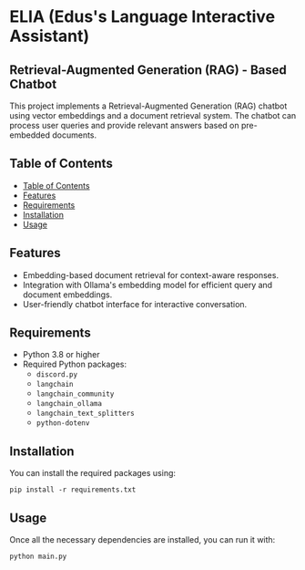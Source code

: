 # ELIA (Edus's Language Interactive Assistant)
## Retrieval-Augmented Generation (RAG) - Based Chatbot

This project implements a Retrieval-Augmented Generation (RAG) chatbot using vector embeddings and a document retrieval system. The chatbot can process user queries and provide relevant answers based on pre-embedded documents.

## Table of Contents

  - [Table of Contents](#table-of-contents)
  - [Features](#features)
  - [Requirements](#requirements)
  - [Installation](#installation)
  - [Usage](#usage)

## Features

- Embedding-based document retrieval for context-aware responses.
- Integration with Ollama's embedding model for efficient query and document embeddings.
- User-friendly chatbot interface for interactive conversation.

## Requirements

- Python 3.8 or higher
- Required Python packages:
  - `discord.py`
  - `langchain`
  - `langchain_community`
  - `langchain_ollama`
  - `langchain_text_splitters`
  - `python-dotenv`

## Installation
You can install the required packages using:

`pip install -r requirements.txt`

## Usage
Once all the necessary dependencies are installed, you can run it with:

`python main.py`